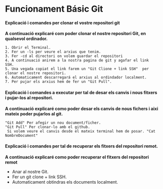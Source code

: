 # Funcionament Básic Git

#### **Explicació i comandes per clonar el vostre repositori git**
**A continuació explicaré com poder clonar el nostre repositori Git, en qualsevol ordinador.**
 
    1. Obrir el Terminal.
    2. Fer un -ls per veure el arxius que tenim.
    3. Fer -cd al directori on volem guardar el repositori
    4. A continuació anirem a la nostra pagina de git y agafar el link SSH.
    5. Una vegada copiat el link farem un "Git Clione + link SSH"  per clonar el nostre repositori.
    6. Automaticament descarregará el arxius al ordindador localment.
    7. Per pujar els arxius hem de fer un "Git Pull".
    
    
#### **Explicació i comandes a executar per tal de desar els canvis i nous fitxers i pujar-los al repositori.**

**A continuació explicaré como poder desar els canvis de nous fichers i aixi mateix poder pujarlos al git.**

    "Git Add" Per afegir un nou document/ficher.
    "Git Pull" Per clonar-lo amb el github.
     Si volem veure el canvis desde el mateix terminal hem de posar. "Cat NombreDocument"
     
#### **Explicació i comandes per tal de recuperar els fitxers del repositori remot.**
**A continuació explicaré como poder recuperar el fitxers del repositori remot**

* Anar al nostre Git.
* Fer un git clone + link SSH.
* Automaticament obtindras els documents localment.
